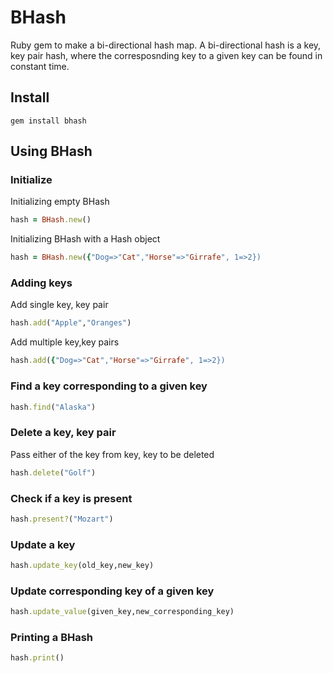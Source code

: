 # BHash
Ruby gem to make a bi-directional hash map. A bi-directional hash is a key, key pair hash, where the corresposnding key to a given key can be found in constant time.

## Install

```
gem install bhash
```

## Using BHash

### Initialize
Initializing empty BHash

```Ruby
hash = BHash.new()
```

Initializing BHash with a Hash object

```Ruby
hash = BHash.new({"Dog=>"Cat","Horse"=>"Girrafe", 1=>2})
```
### Adding keys
Add single key, key pair

```Ruby
hash.add("Apple","Oranges")
```

Add multiple key,key pairs

```Ruby
hash.add({"Dog=>"Cat","Horse"=>"Girrafe", 1=>2})
```
### Find a key corresponding to a given key

```Ruby
hash.find("Alaska")
```

### Delete a key, key pair
Pass either of the key from key, key to be deleted
```Ruby
hash.delete("Golf")
```
### Check if a key is present
```Ruby
hash.present?("Mozart")
```
### Update a key
```Ruby
hash.update_key(old_key,new_key)
```

### Update corresponding key of a given key
```Ruby
hash.update_value(given_key,new_corresponding_key)
```

### Printing a BHash

```Ruby
hash.print()
```
